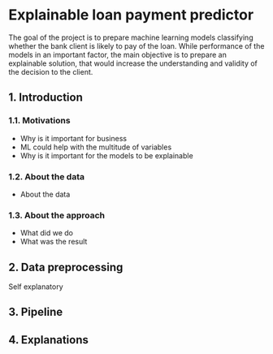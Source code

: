 # Explainable loan payment predictor
The goal of the project is to prepare machine learning models 
classifying whether the bank client is likely to pay of the loan.
While performance of the models in an important factor, the main
objective is to prepare an explainable solution, that would
increase the understanding and validity of the decision to the
client.
## 1. Introduction
### 1.1. Motivations
- Why is it important for business
- ML could help with the multitude of variables
- Why is it important for the models to be explainable

### 1.2. About the data
- About the data

### 1.3. About the approach
- What did we do
- What was the result

## 2. Data preprocessing
Self explanatory

## 3. Pipeline

## 4. Explanations


